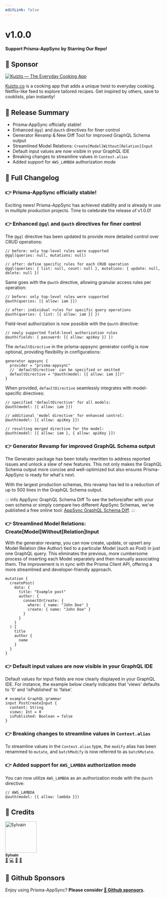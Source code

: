 ```yaml
---
editLink: false
---
```


# v1.0.0

**Support Prisma-AppSync by Starring Our Repo!**

## 🌟 Sponsor

[![Kuizto — The Everyday Cooking App](https://prisma-appsync.vercel.app/sponsors/kuizto-banner.png "Kuizto — The Everyday Cooking App")](https://kuizto.co/?utm_source=prisma_appsync&utm_medium=github)

[Kuizto.co](https://kuizto.co/?utm_source=prisma_appsync&utm_medium=github) is a cooking app that adds a unique twist to everyday cooking. Netflix-like feed to explore tailored recipes. Get inspired by others, save to cooklists, plan instantly!

## 🚀 Release Summary

- Prisma-AppSync officially stable!
- Enhanced `@gql` and `@auth` directives for finer control
- Generator Revamp & New Diff Tool for improved GraphQL Schema output
- Streamlined Model Relations: `Create[Model]Without[Relation]Input`
- Default input values are now visible in your GraphQL IDE
- Breaking changes to streamline values in `Context.alias`
- Added support for `AWS_LAMBDA` authorization mode

## 👀 Full Changelog

### 👉 Prisma-AppSync officially stable!

Exciting news! Prisma-AppSync has achieved stability and is already in use in multiple production projects. Time to celebrate the release of v1.0.0!

### 👉 Enhanced `@gql` and `@auth` directives for finer control

The `@gql` directive has been updated to provide more detailed control over CRUD operations:

```prisma
// before: only top-level rules were supported
@gql(queries: null, mutations: null)

// after: define specific rules for each CRUD operation
@gql(queries: { list: null, count: null }, mutations: { update: null, delete: null })
```

Same goes with the `@auth` directive, allowing granular access rules per operation:

```prisma
// before: only top-level rules were supported
@auth(queries: [{ allow: iam }])

// after: individual rules for specific query operations
@auth(queries: { list: [{ allow: iam }] })
```

Field-level authorization is now possible with the `@auth` directive:

```prisma
// newly supported field-level authorization rules
@auth(fields: { password: [{ allow: apiKey }] })
```

The `defaultDirective` in the prisma-appsync generator config is now optional, providing flexibility in configurations:

```prisma
generator appsync {
  provider = "prisma-appsync"
  // `defaultDirective` can be specified or omitted
  defaultDirective = "@auth(model: [{ allow: iam }])"
}
```

When provided, `defaultDirective` seamlessly integrates with model-specific directives:

```prisma
// specified 'defaultDirective' for all models:
@auth(model: [{ allow: iam }])

// additional 'model directive' for enhanced control:
@auth(model: [{ allow: apiKey }])

// resulting merged directive for the model:
@auth(model: [{ allow: iam }, { allow: apiKey }])
```

### 👉 Generator Revamp for improved GraphQL Schema output

The Generator package has been totally rewritten to address reported issues and unlock a slew of new features. This not only makes the GraphQL Schema output more concise and well-optimized but also ensures Prisma-AppSync is ready for what's next.

With the largest production schemas, this revamp has led to a reduction of up to 500 lines in the GraphQL Schema output.

::: info AppSync GraphQL Schema Diff
To see the before/after with your own schema or simply compare two different AppSync Schemas, we've published a free online tool: [AppSync GraphQL Schema Diff](https://prisma-appsync.vercel.app/tools/appsync-gql-schema-diff.html).
:::

### 👉 Streamlined Model Relations: Create[Model]Without[Relation]Input

With the generator revamp, you can now create, update, or upsert any Model Relation (like Author) tied to a particular Model (such as Post) in just one GraphQL query. This eliminates the previous, more cumbersome process of inserting each Model separately and then manually associating them. The improvement is in sync with the Prisma Client API, offering a more streamlined and developer-friendly approach.

```gql
mutation {
  createPost(
    data: {
      title: "Example post"
      author: {
        connectOrCreate: {
          where: { name: "John Doe" }
          create: { name: "John Doe" }
        }
      }
    }
  ) {
    title
    author {
      name
    }
  }
}
```

### 👉 Default input values are now visible in your GraphQL IDE

Default values for input fields are now clearly displayed in your GraphQL IDE. For instance, the example below clearly indicates that 'views' defaults to '0' and 'isPublished' to 'false'.

```gql
# example GraphQL grammar
input PostCreateInput {
  content: String
  views: Int = 0
  isPublished: Boolean = false
}
```

### 👉 Breaking changes to streamline values in `Context.alias`

To streamline values in the `Context.alias` type, the `modify` alias has been renammed to `mutate`, and `batchModify` is now referred to as `batchMutate`.

### 👉 Added support for `AWS_LAMBDA` authorization mode

You can now utilize `AWS_LAMBDA` as an authorization mode with the `@auth` directive:

```prisma
// AWS_LAMBDA
@auth(model: [{ allow: lambda }])
```

## 🙏 Credits

<a href="https://sylvainsimao.fr"><img src="https://avatars.githubusercontent.com/u/4679377?v=4?s=100" width="100" alt="Sylvain"/><br /><sub><b>Sylvain</b></sub></a><br /><a href="#creator-maoosi" title="Creator & maintainer">🐙</a> <a href="https://github.com/maoosi/prisma-appsync/commits?author=maoosi" title="Code">💻</a> <a href="#ideas-maoosi" title="Ideas, Planning, & Feedback">🤔</a> <a href="https://github.com/maoosi/prisma-appsync/commits?author=maoosi" title="Documentation">📖</a>

## 💛 Github Sponsors

Enjoy using Prisma-AppSync? **Please consider [💛 Github sponsors](https://github.com/sponsors/maoosi).**
